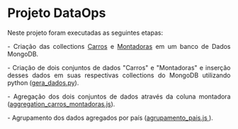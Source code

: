 # Projeto DataOps

Neste projeto foram executadas as seguintes etapas:
<p style="text-align: justify;">
    - Criação das collections <a href="https://github.com/igorvgp/avaliacao_spro/blob/main/Carros.csv">Carros</a> e <a href="https://github.com/igorvgp/avaliacao_spro/blob/main/Montadoras.csv">Montadoras</a> em um banco de Dados MongoDB.</p>
<p style="text-align: justify;">
    - Criação de dois conjuntos de dados "Carros" e "Montadoras" e inserção desses dados em suas respectivas collections do MongoDB utilizando python (<a href="https://github.com/igorvgp/avaliacao_spro/blob/main/gera_dados.py">gera_dados.py</a>).</p>
<p style="text-align: justify;">
    - Agregação dos dois conjuntos de dados através da coluna montadora (<a href="https://github.com/igorvgp/avaliacao_spro/blob/main/aggregation_carros_montadoras.js">aggregation_carros_montadoras.js</a>).</p>
<p style="text-align: justify;">
    - Agrupamento dos dados agregados por país (<a href="https://github.com/igorvgp/avaliacao_spro/blob/main/agrupamento_pais.js">agrupamento_pais.js </a>).
</p>
